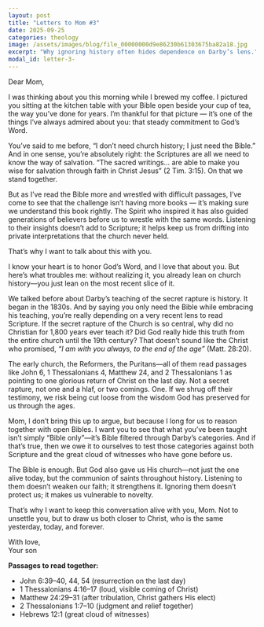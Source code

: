 ```yaml
---
layout: post
title: "Letters to Mom #3"
date: 2025-09-25
categories: theology
image: /assets/images/blog/file_00000000d9e86230b61303675ba82a18.jpg
excerpt: "Why ignoring history often hides dependence on Darby’s lens."
modal_id: letter-3-
---
```

Dear Mom,

I was thinking about you this morning while I brewed my coffee. I pictured you sitting at the kitchen table with your Bible open beside your cup of tea, the way you’ve done for years. I’m thankful for that picture — it’s one of the things I’ve always admired about you: that steady commitment to God’s Word.

You’ve said to me before, “I don’t need church history; I just need the Bible.” And in one sense, you’re absolutely right: the Scriptures are all we need to know the way of salvation. “The sacred writings… are able to make you wise for salvation through faith in Christ Jesus” (2 Tim. 3:15). On that we stand together.

But as I’ve read the Bible more and wrestled with difficult passages, I’ve come to see that the challenge isn’t having more books — it’s making sure we understand this book rightly. The Spirit who inspired it has also guided generations of believers before us to wrestle with the same words. Listening to their insights doesn’t add to Scripture; it helps keep us from drifting into private interpretations that the church never held.

That’s why I want to talk about this with you.

I know your heart is to honor God’s Word, and I love that about you. But here’s what troubles me: without realizing it, you already lean on church history—you just lean on the most recent slice of it.

We talked before about Darby’s teaching of the secret rapture is history. It began in the 1830s. And by saying you only need the Bible while embracing his teaching, you’re really depending on a very recent lens to read Scripture. If the secret rapture of the Church is so central, why did no Christian for 1,800 years ever teach it? Did God really hide this truth from the entire church until the 19th century? That doesn’t sound like the Christ who promised, *“I am with you always, to the end of the age”* (Matt. 28:20).

The early church, the Reformers, the Puritans—all of them read passages like John 6, 1 Thessalonians 4, Matthew 24, and 2 Thessalonians 1 as pointing to one glorious return of Christ on the last day. Not a secret rapture, not one and a hlaf, or two comings. One. If we shrug off their testimony, we risk being cut loose from the wisdom God has preserved for us through the ages.

Mom, I don’t bring this up to argue, but because I long for us to reason together with open Bibles. I want you to see that what you’ve been taught isn’t simply “Bible only”—it’s Bible filtered through Darby’s categories. And if that’s true, then we owe it to ourselves to test those categories against both Scripture and the great cloud of witnesses who have gone before us.

The Bible is enough. But God also gave us His church—not just the one alive today, but the communion of saints throughout history. Listening to them doesn’t weaken our faith; it strengthens it. Ignoring them doesn’t protect us; it makes us vulnerable to novelty.

That’s why I want to keep this conversation alive with you, Mom. Not to unsettle you, but to draw us both closer to Christ, who is the same yesterday, today, and forever.

With love,  
Your son

**Passages to read together:**  
- John 6:39–40, 44, 54 (resurrection on the last day)  
- 1 Thessalonians 4:16–17 (loud, visible coming of Christ)  
- Matthew 24:29–31 (after tribulation, Christ gathers His elect)  
- 2 Thessalonians 1:7–10 (judgment and relief together)  
- Hebrews 12:1 (great cloud of witnesses)

